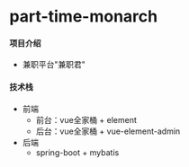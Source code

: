 # part-time-monarch

#### 项目介绍
- 兼职平台"兼职君"

#### 技术栈
- 前端
    + 前台：vue全家桶 + element
    + 后台：vue全家桶 + vue-element-admin
- 后端
    + spring-boot + mybatis

